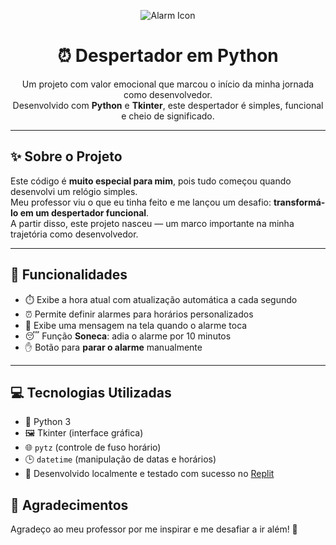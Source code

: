<p align="center">
  <img src="https://img.icons8.com/fluency/96/alarm.png" alt="Alarm Icon" />
</p>

<h1 align="center">⏰ Despertador em Python</h1>

<p align="center">
  Um projeto com valor emocional que marcou o início da minha jornada como desenvolvedor.<br>
  Desenvolvido com <strong>Python</strong> e <strong>Tkinter</strong>, este despertador é simples, funcional e cheio de significado.
</p>

---

## ✨ Sobre o Projeto

Este código é **muito especial para mim**, pois tudo começou quando desenvolvi um relógio simples.  
Meu professor viu o que eu tinha feito e me lançou um desafio: **transformá-lo em um despertador funcional**.  
A partir disso, este projeto nasceu — um marco importante na minha trajetória como desenvolvedor.

---

## 🧠 Funcionalidades

- ⏱️ Exibe a hora atual com atualização automática a cada segundo
- ⏰ Permite definir alarmes para horários personalizados
- 📢 Exibe uma mensagem na tela quando o alarme toca
- 😴 Função **Soneca**: adia o alarme por 10 minutos
- ✋ Botão para **parar o alarme** manualmente

---

## 💻 Tecnologias Utilizadas

- 🐍 Python 3
- 🖼️ Tkinter (interface gráfica)
- 🌐 `pytz` (controle de fuso horário)
- 🕒 `datetime` (manipulação de datas e horários)
- 🧪 Desenvolvido localmente e testado com sucesso no [Replit](https://replit.com/)

## 🙌 Agradecimentos

Agradeço ao meu professor por me inspirar e me desafiar a ir além! 🙏
